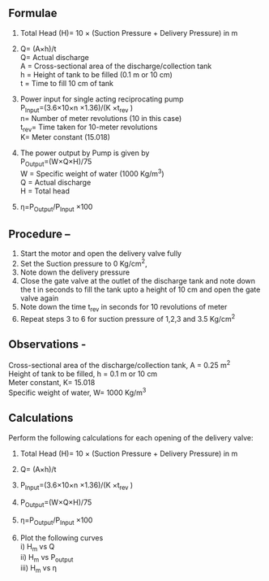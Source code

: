## Formulae <br>
1.  Total Head (H)= 10 × (Suction Pressure + Delivery Pressure) in m <br>

2. Q=  (A×h)/t  
Q= Actual discharge <br>
A = Cross-sectional area of the discharge/collection tank <br>
h = Height of tank to be filled (0.1 m or 10 cm) <br>
t = Time to fill 10 cm of tank <br>
3. Power input for single acting reciprocating pump <br>
P<sub>Input</sub>=(3.6×10×n ×1.36)/(K ×t<sub>rev</sub> ) <br>
n= Number of meter revolutions (10 in this case) <br>
t<sub>rev</sub>= Time taken for 10-meter revolutions <br>
K= Meter constant (15.018) <br>
4. The power output by Pump is given by <br>
P<sub>Output</sub>=(W×Q×H)/75 <br>
W = Specific weight of water (1000 Kg/m<sup>3</sup>) <br>
Q = Actual discharge <br>
H = Total head <br>
5. η=P<sub>Output</sub>/P<sub>Input</sub> ×100 <br>

## Procedure – 

1. Start the motor and open the delivery valve fully <br>
2. Set the Suction pressure to 0 Kg/cm<sup>2</sup>,  <br>
3. Note down the delivery pressure  <br>
4. Close the gate valve at the outlet of the discharge tank and note down the t in seconds to fill the tank upto a height of 10 cm and open the gate valve again <br>
5. Note down the time t<sub>rev</sub> in seconds for 10 revolutions of meter <br>
6. Repeat steps 3 to 6 for suction pressure of 1,2,3 and 3.5 Kg/cm<sup>2</sup> <br>

## Observations - <br>
Cross-sectional area of the discharge/collection tank, A = 0.25 m<sup>2</sup> <br>
Height of tank to be filled, h = 0.1 m or 10 cm <br>
Meter constant, K= 15.018 <br>
Specific weight of water,  W= 1000 Kg/m<sup>3</sup> <br>

## Calculations <br>

 Perform the following calculations for each opening of the delivery valve:
1. Total Head (H)= 10 × (Suction Pressure + Delivery Pressure) in m <br>

2. Q=  (A×h)/t    <br>
3. P<sub>Input</sub>=(3.6×10×n ×1.36)/(K ×t<sub>rev</sub> ) <br>
4. P<sub>Output</sub>=(W×Q×H)/75 <br>
5. η=P<sub>Output</sub>/P<sub>Input</sub> ×100 <br>
6. Plot the following curves <br>
	i) H<sub>m</sub> vs Q <br>
	ii) H<sub>m</sub> vs P<sub>output</sub> <br>
	iii)  H<sub>m</sub> vs η

